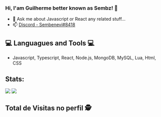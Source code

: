 ### Hi, I'am Guilherme better known as Sembz! 👋




- 💬 Ask me about Javascript or React any related stuff...
- 📫 [Discord - Sembenevi#8418](https://discord.com)
## 💻 Languagues and Tools 💻
- Javascript, Typescript, React, Node.js, MongoDB, MySQL, Lua, Html, CSS

## Stats:
<img src="https://github-readme-stats.vercel.app/api?username=sembenevi&theme=dark&tshow_icons=true">
<img src="https://github-readme-stats.vercel.app/api/top-langs/?username=sembenevi&theme=dark&layout=compact">

<p align="center" style="display: none;"> 

 ## Total de Visitas no perfil :detective: <br>
 <p align="center" hidden> 
   <img alingn="center" src="https://profile-counter.glitch.me/Sembenevi/count.svg" />
 </p>

</p>

